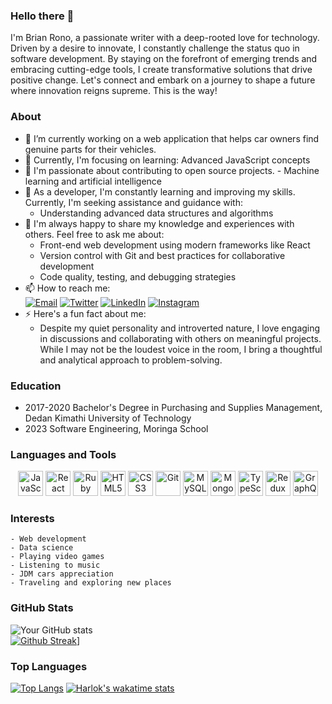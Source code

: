 ### Hello there 👋
I'm  Brian Rono, a passionate writer with a deep-rooted love for technology. Driven by a desire to innovate, I constantly challenge the status quo in software development. By staying on the forefront of emerging trends and embracing cutting-edge tools, I create transformative solutions that drive positive change. Let's connect and embark on a journey to shape a future where innovation reigns supreme. This is the way!

### About
- 🔭 I’m currently working on a web application that helps car owners find genuine parts for their vehicles.  
- 🌱 Currently, I'm focusing on learning: Advanced JavaScript concepts  
- 👯 I'm passionate about contributing to open source projects. - Machine learning and artificial intelligence  
- 🤔 As a developer, I'm constantly learning and improving my skills. Currently, I'm seeking assistance and guidance with:
    - Understanding advanced data structures and algorithms  
- 💬 I'm always happy to share my knowledge and experiences with others. Feel free to ask me about:
    - Front-end web development using modern frameworks like React
    - Version control with Git and best practices for collaborative development
    - Code quality, testing, and debugging strategies
- 📫 How to reach me:   
    [![Email](https://img.shields.io/badge/-Email-D14836?style=flat&logo=gmail&logoColor=red)](mailto:brianrono16@gmail.com)
    [![Twitter](https://img.shields.io/badge/-Twitter-1DA1F2?style=flat&logo=twitter&logoColor=aqua)](https://twitter.com/brian_kipkorir_/)
    [![LinkedIn](https://img.shields.io/badge/LinkedIn-Profile-blue)](https://www.linkedin.com/in/brian-rono-915223113)    [![Instagram](https://img.shields.io/badge/-Instagram-E4405F?style=flat&logo=instagram&logoColor=orange)](https://www.instagram.com/brian_kipkorir_/)
- ⚡ Here's a fun fact about me:
    - Despite my quiet personality and introverted nature, I love engaging in discussions and collaborating with others on meaningful projects. While I may not be the loudest voice in the room, I bring a thoughtful and analytical approach to problem-solving.

### Education
- 2017-2020 Bachelor's Degree in Purchasing and Supplies Management, Dedan Kimathi University of Technology  
- 2023    Software Engineering, Moringa School  

### Languages and Tools
<p align="center">
    <img src="https://img.icons8.com/color/48/000000/javascript.png" alt="JavaScript" title="JavaScript" width="40" height="40" />
    <img src="https://img.icons8.com/color/48/000000/react-native.png" alt="React" title="React" width="40" height="40" />
    <img src="https://img.icons8.com/color/48/000000/ruby.png" alt="Ruby" title="Ruby" width="40" height="40" />
    <img src="https://img.icons8.com/color/48/000000/html-5.png" alt="HTML5" title="HTML5" width="40" height="40" />
    <img src="https://img.icons8.com/color/48/000000/css3.png" alt="CSS3" title="CSS3" width="40" height="40" />
    <img src="https://img.icons8.com/color/48/000000/git.png" alt="Git" title="Git" width="40" height="40" />
    <img src="https://img.icons8.com/color/48/000000/mysql.png" alt="MySQL" title="MySQL" width="40" height="40" />
    <img src="https://img.icons8.com/color/48/000000/mongodb.png" alt="MongoDB" title="MongoDB" width="40" height="40" />
    <img src="https://img.icons8.com/color/48/000000/typescript.png" alt="TypeScript" title="TypeScript" width="40" height="40" />
    <img src="https://img.icons8.com/color/48/000000/redux.png" alt="Redux" title="Redux" width="40" height="40" />
    <img src="https://img.icons8.com/color/48/000000/graphql.png" alt="GraphQL" title="GraphQL" width="40" height="40" />
</p>


### Interests
    - Web development
    - Data science
    - Playing video games
    - Listening to music
    - JDM cars appreciation 
    - Traveling and exploring new places

### GitHub Stats
![Your GitHub stats](https://github-readme-stats.vercel.app/api?username=brianrono&show_icons=true&theme=transparent)  
[![Github Streak](https://streak-stats.demolab.com/?user=brianrono&theme=highcontrast)](https://git.io/streak-stats)]    

### Top Languages

[![Top Langs](https://github-readme-stats.vercel.app/api/top-langs/?username=brianrono&hide_progress=true&langs_count=8)](https://github.com/brianrono/github-readme-stats)
[![Harlok's wakatime stats](https://github-readme-stats.vercel.app/api/wakatime?username=brio16)](https://github.com/brianrono/github-readme-stats)
